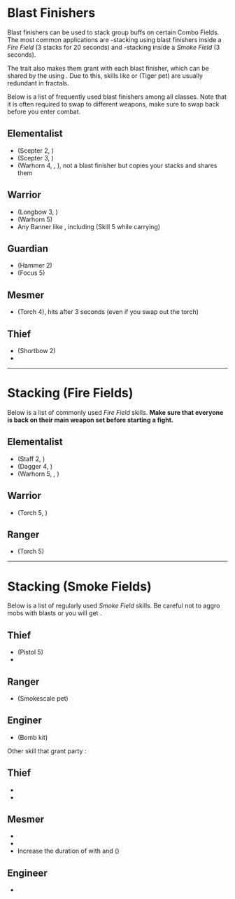 # Blast Finishers
Blast finishers can be used to stack group buffs on certain Combo Fields. The most common applications are <Boon name="might"/>-stacking using blast finishers inside a *Fire Field* (3 stacks for 20 seconds) and <Effect name="stealth"/>-stacking inside a *Smoke Field* (3 seconds).

The <Icon name="elementalist"/> trait <Trait id="1510"/> also makes them grant <Boon name="fury"/> with each blast finisher, which can be shared by the <Icon name="chronomancer"/> using <Skill id="10236"/>. Due to this, skills like <Skill id="14403"/> or <Skill id="31451"/> (Tiger pet) are usually redundant in fractals.

Below is a list of frequently used blast finishers among all classes. Note that it is often required to swap to different weapons, make sure to swap back before you enter combat.

## Elementalist
* <Skill id="5692"/> (Scepter 2, <Skill id="5492"/>)
* <Skill id="5675"/> (Scepter 3, <Skill id="5492"/>)
* <Skill id="29548"/> (Warhorn 4, <Skill id="5494"/>, <Icon name="tempest"/>), not a blast finisher but copies your <Boon name="might"/> stacks and shares them

## Warrior
* <Skill id="14381"/> (Longbow 3, <Icon name="berserker"/>)
* <Skill id="14394"/> (Warhorn 5)
* Any Banner like <Skill id="14405"/>, including <Skill id="14436"/> (Skill 5 while carrying)

## Guardian
* <Skill id="9194"/> (Hammer 2)
* <Skill id="9082"/> (Focus 5)

## Mesmer
* <Skill id="10285"/> (Torch 4), hits after 3 seconds (even if you swap out the torch)

## Thief
* <Skill id="13041"/> (Shortbow 2)
* <Skill id="13044"/>

---

# <Boon name="might"/> Stacking (Fire Fields)
Below is a list of commonly used *Fire Field* skills. **Make sure that everyone is back on their main weapon set before starting a fight.**

## Elementalist
* <Skill id="5548"/> (Staff 2, <Skill id="5492"/>)
* <Skill id="5691"/> (Dagger 4, <Skill id="5492"/>)
* <Skill id="29533"/> (Warhorn 5, <Skill id="5492"/>, <Icon name="tempest"/>)

## Warrior
* <Skill id="29940"/> (Torch 5, <Icon name="berserker"/>)

## Ranger
* <Skill id="12504"/> (Torch 5)

---

# <Effect name="stealth"/> Stacking (Smoke Fields)
Below is a list of regularly used *Smoke Field* skills. Be careful not to aggro mobs with blasts or you will get <Effect name="revealed"/>.

## Thief
* <Skill id="13113"/> (Pistol 5)
* <Skill id="13065"/>

## Ranger
* <Skill id="31568"/> (Smokescale pet)

## Enginer
* <Skill id="5824"/> (Bomb kit)

Other skill that grant party <Effect name="stealth"/>:

## Thief
* <Skill id="13117"/>
* <Skill id="13044"/>

## Mesmer
* <Skill id="10245"/>
* <Skill id="10187"/>
* Increase the duration of <Effect name="stealth"/> with <Trait id="674"/> and <Skill id="29830"/> (<Icon name="chronomancer"/>)

## Engineer
* <Skill id="30815"/>
